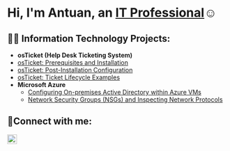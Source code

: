 <h1>Hi, I'm Antuan, an <a href="https://linkedin.com/in/Antuanp">IT Professional</a>☺</h1>

<h2>👨‍💻 Information Technology Projects:</h2>

- <b>osTicket (Help Desk Ticketing System)</b>
 - [osTicket: Prerequisites and Installation](https://github.com/antuanp/osticket-prereqs)
  - [osTicket: Post-Installation Configuration](https://github.com/antuanp/post-install-config)
  - [osTicket: Ticket Lifecycle Examples](https://github.com/antuanp/ticket-lifecycle)
- <b>Microsoft Azure</b>
  - [Configuring On-premises Active Directory within Azure VMs](https://github.com/joshmadakorcc/configure-ad)
  - [Network Security Groups (NSGs) and Inspecting Network Protocols](https://github.com/joshmadakorcc/azure-network-protocols)

<h2>🤳Connect with me:</h2>

[<img align="left" alt="Josh | LinkedIn" width="22px" src="https://cdn.jsdelivr.net/npm/simple-icons@v3/icons/linkedin.svg" />][linkedin]


[linkedin]: [https://linkedin.com/in/Antuanp]
